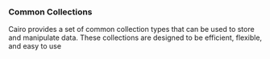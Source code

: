 ### Common Collections

Cairo provides a set of common collection types that can be used to store and manipulate data. These collections are designed to be efficient, flexible, and easy to use